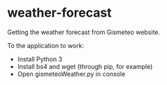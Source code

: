 # weather-forecast
Getting the weather forecast from Gismeteo website.

To the application to work:
* Install Python 3
* Install bs4 and wget (through pip, for example)
* Open gismeteoWeather.py in console
